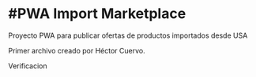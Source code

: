 # \#PWA Import Marketplace

Proyecto PWA para publicar ofertas de productos importados desde USA

Primer archivo creado por Héctor Cuervo.

Verificacion


